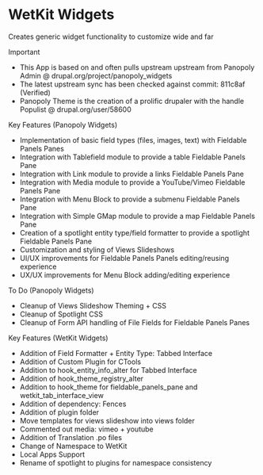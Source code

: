 WetKit Widgets
================
Creates generic widget functionality to customize wide and far

Important
* This App is based on and often pulls upstream upstream from Panopoly Admin @ drupal.org/project/panopoly_widgets
* The latest upstream sync has been checked against commit: 811c8af (Verified)
* Panopoly Theme is the creation of a prolific drupaler with the handle Populist @ drupal.org/user/58600

Key Features (Panopoly Widgets)
* Implementation of basic field types (files, images, text) with Fieldable Panels Panes
* Integration with Tablefield module to provide a table Fieldable Panels Pane
* Integration with Link module to provide a links Fieldable Panels Pane
* Integration with Media module to provide a YouTube/Vimeo Fieldable Panels Pane
* Integration with Menu Block to provide a submenu Fieldable Panels Pane
* Integration with Simple GMap module to provide a map Fieldable Panels Pane
* Creation of a spotlight entity type/field formatter to provide a spotlight Fieldable Panels Pane
* Customization and styling of Views Slideshows
* UI/UX improvements for Fieldable Panels Panels editing/reusing experience
* UX/UX improvements for Menu Block adding/editing experience

To Do (Panopoly Widgets)
* Cleanup of Views Slideshow Theming + CSS
* Cleanup of Spotlight CSS
* Cleanup of Form API handling of File Fields for Fieldable Panels Panes

Key Features (WetKit Widgets)
* Addition of Field Formatter + Entity Type: Tabbed Interface
* Addition of Custom Plugin for CTools
* Addition to hook_entity_info_alter for Tabbed Interface
* Addition of hook_theme_registry_alter
* Addition to hook_theme for fieldable_panels_pane and wetkit_tab_interface_view
* Addition of dependency: Fences
* Addition of plugin folder
* Move templates for views slideshow into views folder
* Commented out media: vimeo + youtube
* Addition of Translation .po files
* Change of Namespace to WetKit
* Local Apps Support
* Rename of spotlight to plugins for namespace consistency







